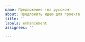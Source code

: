 ```yaml
---
name: Предложение (на русском)
about: Предложить идею для проекта
title: ''
labels: enhancement
assignees: ''

---
```



